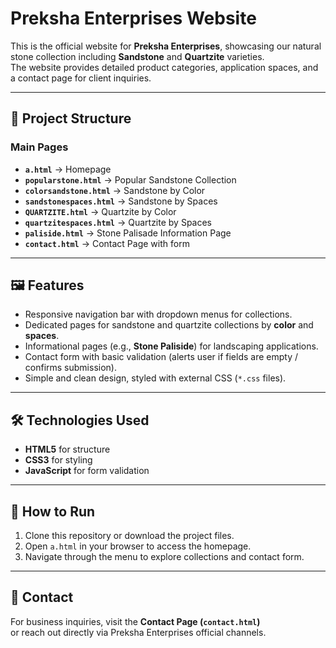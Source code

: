 

# Preksha Enterprises Website

This is the official website for **Preksha Enterprises**, showcasing our natural stone collection including **Sandstone** and **Quartzite** varieties.  
The website provides detailed product categories, application spaces, and a contact page for client inquiries.

---

## 📂 Project Structure

### Main Pages
- **`a.html`** → Homepage
- **`popularstone.html`** → Popular Sandstone Collection
- **`colorsandstone.html`** → Sandstone by Color
- **`sandstonespaces.html`** → Sandstone by Spaces
- **`QUARTZITE.html`** → Quartzite by Color
- **`quartzitespaces.html`** → Quartzite by Spaces
- **`paliside.html`** → Stone Palisade Information Page
- **`contact.html`** → Contact Page with form

---

## 🖼️ Features
- Responsive navigation bar with dropdown menus for collections.
- Dedicated pages for sandstone and quartzite collections by **color** and **spaces**.
- Informational pages (e.g., **Stone Paliside**) for landscaping applications.
- Contact form with basic validation (alerts user if fields are empty / confirms submission).
- Simple and clean design, styled with external CSS (`*.css` files).

---

## 🛠️ Technologies Used
- **HTML5** for structure  
- **CSS3** for styling  
- **JavaScript** for form validation  

---

## 🚀 How to Run
1. Clone this repository or download the project files.
2. Open `a.html` in your browser to access the homepage.
3. Navigate through the menu to explore collections and contact form.

---

## 📧 Contact
For business inquiries, visit the **Contact Page (`contact.html`)**  
or reach out directly via Preksha Enterprises official channels.
